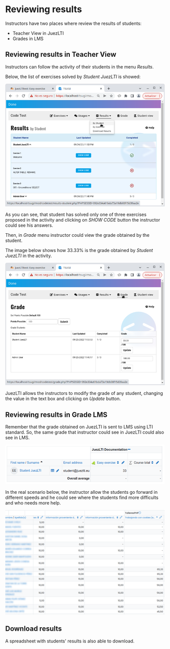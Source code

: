 # Reviewing results

Instructors have two places where review the results of students:

- Teacher View in JuezLTI
- Grades in LMS

## Reviewing results in Teacher View

Instructors can follow the activity of their students in the menu _Results_.

Below, the list of exercises solved by _Student JuezLTI_ is showed:

![Review Results in Results Menu of JuezLTI](../docs/img/reviewResults/reviewResultsGradeJuezResults.png)

As you can see, that student has solved only one of three exercises proposed in the activity and clicking on _SHOW CODE_ button the instructor could see his answers.

Then, in _Grade_ menu instructor could view the grade obtained by the student.

The image below shows how 33.33% is the grade obtained by _Student JuezLTI_ in the activity.

![Review Results in Grade Menu of JuezLTI](../docs/img/reviewResults/reviewResultsGradeJuezGrade.png)

JuezLTI allows the instructors to modify the grade of any student, changing the value in the text box and clicking on _Update_ button.

## Reviewing results in Grade LMS

Remember that the grade obtained on JuezLTI is sent to LMS using LTI standard. So, the same grade that instructor could see in JuezLTI could also see in LMS.

![Reviewing Results in LMS](../docs/img/reviewResults/reviewResultsGradeLMS.png)

In the real scenario below, the instructor allow the students go forward in different speeds and he could see where the students find more difficults and who needs more help.

![Reviewing Result in a Real Scenario](../docs/img/reviewResults/reviewResultsRealGrade.png)

## Download results

A spreadsheet with students' results is also able to download.

